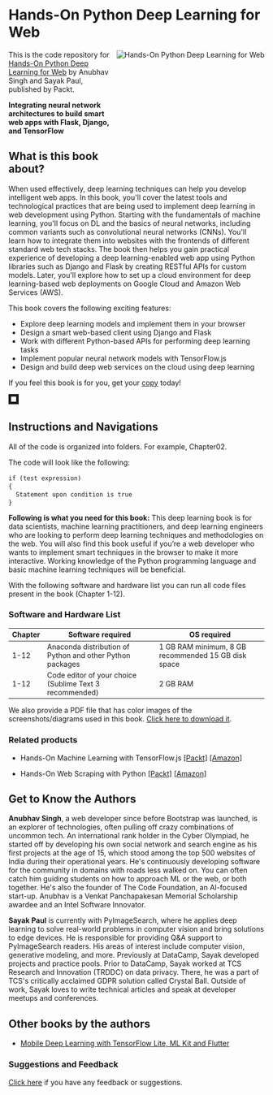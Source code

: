 
# Hands-On Python Deep Learning for Web


<a href="https://www.packtpub.com/data/hands-on-python-deep-learning-for-web?utm_source=github&utm_medium=repository&utm_campaign=9781789956085"><img src="https://static.packt-cdn.com/products/9781789956085/cover/smaller" alt="Hands-On Python Deep Learning for Web" height="256px" align="right"></a>

This is the code repository for [Hands-On Python Deep Learning for Web](https://www.packtpub.com/data/hands-on-python-deep-learning-for-web?utm_source=github&utm_medium=repository&utm_campaign=9781789956085) by Anubhav Singh and Sayak Paul, published by Packt.

**Integrating neural network architectures to build smart web apps with Flask, Django, and TensorFlow**

## What is this book about?
When used effectively, deep learning techniques can help you develop intelligent web apps. In this book, you'll cover the latest tools and technological practices that are being used to implement deep learning in web development using Python.
Starting with the fundamentals of machine learning, you'll focus on DL and the basics of neural networks, including common variants such as convolutional neural networks (CNNs). You'll learn how to integrate them into websites with the frontends of different standard web tech stacks. The book then helps you gain practical experience of developing a deep learning-enabled web app using Python libraries such as Django and Flask by creating RESTful APIs for custom models. Later, you'll explore how to set up a cloud environment for deep learning-based web deployments on Google Cloud and Amazon Web Services (AWS). 

This book covers the following exciting features:
* Explore deep learning models and implement them in your browser
* Design a smart web-based client using Django and Flask
* Work with different Python-based APIs for performing deep learning tasks
* Implement popular neural network models with TensorFlow.js
* Design and build deep web services on the cloud using deep learning

If you feel this book is for you, get your [copy](https://www.amazon.com/dp/1789956080) today!

<a href="https://www.packtpub.com/?utm_source=github&utm_medium=banner&utm_campaign=GitHubBanner"><img src="https://raw.githubusercontent.com/PacktPublishing/GitHub/master/GitHub.png" alt="https://www.packtpub.com/" border="5" /></a>

## Instructions and Navigations
All of the code is organized into folders. For example, Chapter02.

The code will look like the following:
```
if (test expression)
{
  Statement upon condition is true
}
```

**Following is what you need for this book:**
This deep learning book is for data scientists, machine learning practitioners, and deep learning engineers who are looking to perform deep learning techniques and methodologies on the web. You will also find this book useful if you’re a web developer who wants to implement smart techniques in the browser to make it more interactive. Working knowledge of the Python programming language and basic machine learning techniques will be beneficial.

With the following software and hardware list you can run all code files present in the book (Chapter 1-12).

### Software and Hardware List

| Chapter  | Software required                                          | OS required                                         |
| -------- | ---------------------------------------------------------- | --------------------------------------------------- |
| 1-12     | Anaconda distribution of Python and other Python packages  | 1 GB RAM minimum, 8 GB recommended 15 GB disk space |
| 1-12     | Code editor of your choice (Sublime Text 3 recommended)    | 2 GB RAM                                            |
                                        
              
We also provide a PDF file that has color images of the screenshots/diagrams used in this book. [Click here to download it](http://www.packtpub.com/sites/default/files/downloads/9781789956085_ColorImages.pdf).


### Related products <Other books you may enjoy>
* Hands-On Machine Learning with TensorFlow.js [[Packt]](https://www.packtpub.com/data/hands-on-machine-learning-with-tensorflow-js?utm_source=github&utm_medium=repository&utm_campaign=9781838821739) [[Amazon]](https://www.amazon.com/dp/1838821732)

* Hands-On Web Scraping with Python [[Packt]](https://www.packtpub.com/big-data-and-business-intelligence/hands-web-scraping-python?utm_source=github&utm_medium=repository&utm_campaign=9781789533392) [[Amazon]](https://www.amazon.com/dp/1789533392)

## Get to Know the Authors

**Anubhav Singh**, a web developer since before Bootstrap was launched, is an explorer of technologies, often pulling off crazy combinations of uncommon tech. An international rank holder in the Cyber Olympiad, he started off by developing his own social network and search engine as his first projects at the age of 15, which stood among the top 500 websites of India during their operational years. He's continuously developing software for the community in domains with roads less walked on. You can often catch him guiding students on how to approach ML or the web, or both together. He's also the founder of The Code Foundation, an AI-focused start-up. Anubhav is a Venkat Panchapakesan Memorial Scholarship awardee and an Intel Software Innovator.


**Sayak Paul** is currently with PyImageSearch, where he applies deep learning to solve real-world problems in computer vision and bring solutions to edge devices. He is responsible for providing Q&A support to PyImageSearch readers. His areas of interest include computer vision, generative modeling, and more. Previously at DataCamp, Sayak developed projects and practice pools. Prior to DataCamp, Sayak worked at TCS Research and Innovation (TRDDC) on data privacy. There, he was a part of TCS's critically acclaimed GDPR solution called Crystal Ball. Outside of work, Sayak loves to write technical articles and speak at developer meetups and conferences.


## Other books by the authors
* [Mobile Deep Learning with TensorFlow Lite, ML Kit and Flutter](https://www.packtpub.com/data/mobile-deep-learning-projects?utm_source=github&utm_medium=repository&utm_campaign=9781789611212)


### Suggestions and Feedback
[Click here](https://docs.google.com/forms/d/e/1FAIpQLSdy7dATC6QmEL81FIUuymZ0Wy9vH1jHkvpY57OiMeKGqib_Ow/viewform) if you have any feedback or suggestions.
